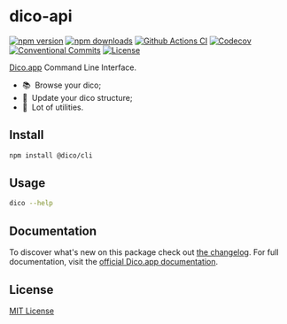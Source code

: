# dico-api

[![npm version][npm-version-src]][npm-version-href]
[![npm downloads][npm-downloads-src]][npm-downloads-href]
[![Github Actions CI][github-actions-ci-src]][github-actions-ci-href]
[![Codecov][codecov-src]][codecov-href]
[![Conventional Commits][conventional-commits-src]][conventional-commits-href]
[![License][license-src]][license-href]

[Dico.app][dico] Command Line Interface.

- 📚 &nbsp;Browse your dico;
- 🎏 &nbsp;Update your dico structure;
- 🧰 &nbsp;Lot of utilities.

## Install

```bash
npm install @dico/cli
```

## Usage

```bash
dico --help
```

## Documentation

To discover what's new on this package check out [the changelog][changelog]. For full documentation, visit the [official Dico.app documentation][dico-docs].

## License

[MIT License](./LICENSE)

<!-- Links -->

[dico]: https://dico.app
[dico-docs]: https://docs.dico.io/cli
[changelog]: /CHANGELOG.md

<!-- Badges -->

[npm-version-src]: https://img.shields.io/npm/v/@dico/cli/latest.svg
[npm-version-href]: https://npmjs.com/package/@dico/cli
[npm-downloads-src]: https://img.shields.io/npm/dm/@dico/cli.svg
[npm-downloads-href]: https://npmjs.com/package/@dico/cli
[github-actions-ci-src]: https://github.com/dico-app/dico-cli/workflows/ci/badge.svg
[github-actions-ci-href]: https://github.com/dico-app/dico-cli/actions?query=workflow%3Aci
[codecov-src]: https://img.shields.io/codecov/c/github/dico-app/dico-cli.svg
[codecov-href]: https://codecov.io/gh/dico-app/dico-cli
[conventional-commits-src]: https://img.shields.io/badge/Conventional%20Commits-1.0.0-yellow.svg
[conventional-commits-href]: https://conventionalcommits.org
[license-src]: https://img.shields.io/npm/l/@dico/cli.svg
[license-href]: https://npmjs.com/package/@dico/cli
